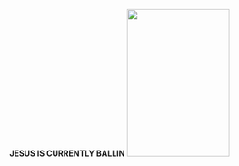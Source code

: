 <strong>JESUS IS CURRENTLY BALLIN</strong>
<img src="/IS-JESUS-BALLIN/image0.gif" style="width: 180px; height: 260px; margin: 0px;">

